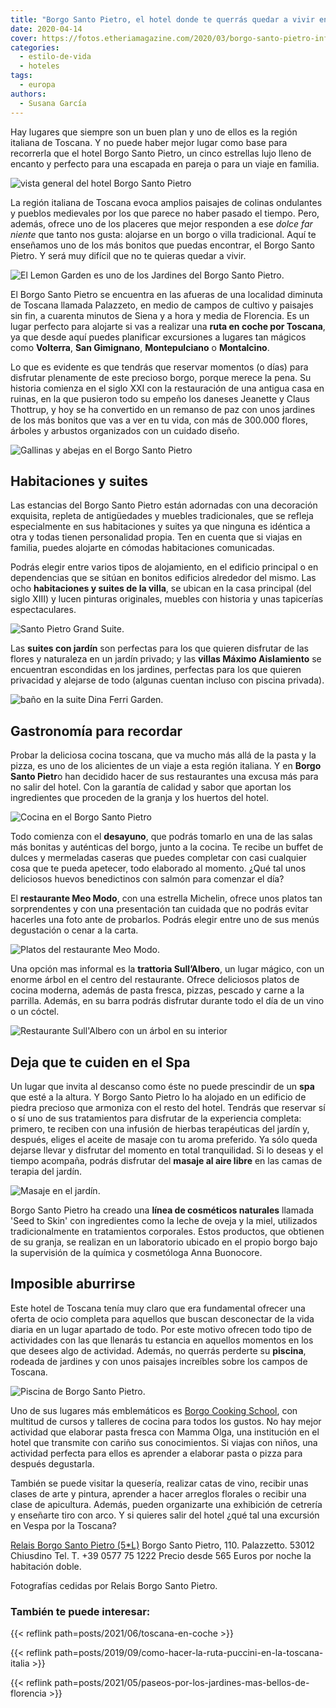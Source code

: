 ```yaml
---
title: "Borgo Santo Pietro, el hotel donde te querrás quedar a vivir en la Toscana"
date: 2020-04-14
cover: https://fotos.etheriamagazine.com/2020/03/borgo-santo-pietro-infinity-pool.jpg
categories: 
  - estilo-de-vida
  - hoteles
tags: 
  - europa
authors: 
  - Susana García
---
```


Hay lugares que siempre son un buen plan y uno de ellos es la región italiana de Toscana. Y no puede haber mejor lugar como base para recorrerla que el hotel Borgo Santo Pietro, un cinco estrellas lujo lleno de encanto y perfecto para una escapada en pareja o para un viaje en familia.

![vista general del hotel Borgo Santo Pietro](https://fotos.etheriamagazine.com/2020/03/Borgo-Santo-Prieto.jpg "Hotel Borgo Santo Pietro.")

La región italiana de Toscana evoca amplios paisajes de colinas ondulantes y pueblos 
medievales por los que parece no haber pasado el tiempo. Pero, además, ofrece uno de los 
placeres que mejor responden a ese _dolce far niente_ que tanto nos gusta: alojarse en 
un borgo o villa tradicional. Aquí te enseñamos uno de los más bonitos que puedas 
encontrar, el Borgo Santo Pietro. Y será muy difícil que no te quieras quedar a vivir. 

![El Lemon Garden es uno de los Jardines del Borgo Santo Pietro.](https://fotos.etheriamagazine.com/2020/03/Borgo-Santo-Prieto-Lemon-tree-terrace.jpg "El Lemon Garden es uno de los Jardines del Borgo Santo Pietro.")

El Borgo Santo Pietro se encuentra en las afueras de una localidad diminuta de Toscana 
llamada Palazzeto, en medio de campos de cultivo y paisajes sin fin, a cuarenta minutos 
de Siena y a hora y media de Florencia. Es un lugar perfecto para alojarte si vas a 
realizar una **ruta en coche por Toscana**, ya que desde aquí puedes planificar 
excursiones a lugares tan mágicos como **Volterra**, **San Gimignano**, 
**Montepulciano** o **Montalcino**. 

Lo que es evidente es que tendrás que reservar momentos (o días) para disfrutar 
plenamente de este precioso borgo, porque merece la pena. Su historia comienza en el 
siglo XXI con la restauración de una antigua casa en ruinas, en la que pusieron todo su 
empeño los daneses Jeanette y Claus Thottrup, y hoy se ha convertido en un remanso de 
paz con unos jardines de los más bonitos que vas a ver en tu vida, con más de 300.000 
flores, árboles y arbustos organizados con un cuidado diseño. 

![Gallinas y abejas en el Borgo Santo Pietro](https://fotos.etheriamagazine.com/2020/03/Borgo-santo-Prieto-granja.jpg "Detalles de la granja del Borgo.")

## Habitaciones y suites

Las estancias del Borgo Santo Pietro están adornadas con una decoración exquisita, 
repleta de antigüedades y muebles tradicionales, que se refleja especialmente en sus 
habitaciones y suites ya que ninguna es idéntica a otra y todas tienen personalidad 
propia. Ten en cuenta que si viajas en familia, puedes alojarte en cómodas habitaciones 
comunicadas. 

Podrás elegir entre varios tipos de alojamiento, en el edificio principal o en 
dependencias que se sitúan en bonitos edificios alrededor del mismo. Las ocho 
**habitaciones y suites de la villa**, se ubican en la casa principal (del siglo XIII) y 
lucen pinturas originales, muebles con historia y unas tapicerías espectaculares. 

![Santo Pietro Grand Suite.](https://fotos.etheriamagazine.com/2020/03/Borgo-santo-pietro-suite.jpg "Santo Pietro Grand Suite.")

Las **suites con jardín** son perfectas para los que quieren disfrutar de las flores y 
naturaleza en un jardín privado; y las **villas Máximo Aislamiento** se encuentran 
escondidas en los jardines, perfectas para los que quieren privacidad y alejarse de todo 
(algunas cuentan incluso con piscina privada). 

![baño en  la suite Dina Ferri Garden.](https://fotos.etheriamagazine.com/2020/03/Hotel-borgo-santo-pietro-bano.jpg "Dina Ferri Garden Suite.")

## Gastronomía para recordar

Probar la deliciosa cocina toscana, que va mucho más allá de la pasta y la pizza, es uno 
de los alicientes de un viaje a esta región italiana. Y en **Borgo Santo Pietr**o han 
decidido hacer de sus restaurantes una excusa más para no salir del hotel. Con la 
garantía de calidad y sabor que aportan los ingredientes que proceden de la granja y los 
huertos del hotel. 

![Cocina en el Borgo Santo Pietro](https://fotos.etheriamagazine.com/2020/03/Borgo-santo-prieto-desayuno.jpg "Desayuno en el Borgo Santo Pietro.")

Todo comienza con el **desayuno**, que podrás tomarlo en una de las salas más bonitas y 
auténticas del borgo, junto a la cocina. Te recibe un buffet de dulces y mermeladas 
caseras que puedes completar con casi cualquier cosa que te pueda apetecer, todo 
elaborado al momento. ¿Qué tal unos deliciosos huevos benedictinos con salmón para 
comenzar el día? 

El **restaurante Meo Modo**, con una estrella Michelin, ofrece unos platos tan 
sorprendentes y con una presentación tan cuidada que no podrás evitar hacerles una foto 
ante de probarlos. Podrás elegir entre uno de sus menús degustación o cenar a la carta. 

![Platos del restaurante Meo Modo.](https://fotos.etheriamagazine.com/2020/03/Borgo-Santo-Prieto-restaurante-platos.jpg "Platos del restaurante Meo Modo.")

Una opción mas informal es la **trattoria Sull’Albero**, un lugar mágico, con un enorme 
árbol en el centro del restaurante. Ofrece deliciosos platos de cocina moderna, además 
de pasta fresca, pizzas, pescado y carne a la parrilla. Además, en su barra podrás 
disfrutar durante todo el día de un vino o un cóctel. 

![Restaurante Sull'Albero con un árbol en su interior](https://fotos.etheriamagazine.com/2020/03/Borgo-Santo-Pietro-TRATTORIA-SULLALBERO.jpg "Restaurante Sull'Albero.")

## Deja que te cuiden en el Spa

Un lugar que invita al descanso como éste no puede prescindir de un **spa** que esté a 
la altura. Y Borgo Santo Pietro lo ha alojado en un edificio de piedra precioso que 
armoniza con el resto del hotel. Tendrás que reservar sí o sí uno de sus tratamientos 
para disfrutar de la experiencia completa: primero, te reciben con una infusión de 
hierbas terapéuticas del jardín y, después, eliges el aceite de masaje con tu aroma 
preferido. Ya sólo queda dejarse llevar y disfrutar del momento en total tranquilidad. 
Si lo deseas y el tiempo acompaña, podrás disfrutar del **masaje al aire libre** en las 
camas de terapia del jardín. 

![Masaje en el jardín.](https://fotos.etheriamagazine.com/2020/03/borgo-santo-prieto-masaje.jpg "Masaje en el jardín.")

Borgo Santo Pietro ha creado una **línea de cosméticos naturales** llamada 'Seed to 
Skin' con ingredientes como la leche de oveja y la miel, utilizados tradicionalmente en 
tratamientos corporales. Estos productos, que obtienen de su granja, se realizan en un 
laboratorio ubicado en el propio borgo bajo la supervisión de la química y cosmetóloga 
Anna Buonocore. 

## Imposible aburrirse

Este hotel de Toscana tenía muy claro que era fundamental ofrecer una oferta de ocio 
completa para aquellos que buscan desconectar de la vida diaria en un lugar apartado de 
todo. Por este motivo ofrecen todo tipo de actividades con las que llenarás tu estancia 
en aquellos momentos en los que desees algo de actividad. Además, no querrás perderte su 
**piscina**, rodeada de jardines y con unos paisajes increíbles sobre los campos de 
Toscana. 

![Piscina de Borgo Santo Pietro.](https://fotos.etheriamagazine.com/2020/03/Borgo-Santo-Prieto-piscina.jpg "Piscina de Borgo Santo Pietro.")

Uno de sus lugares más emblemáticos es [Borgo Cooking 
School](https://www.borgocookingschool.com/en/), con multitud de cursos y talleres de 
cocina para todos los gustos. No hay mejor actividad que elaborar pasta fresca con Mamma 
Olga, una institución en el hotel que transmite con cariño sus conocimientos. Si viajas 
con niños, una actividad perfecta para ellos es aprender a elaborar pasta o pizza para 
después degustarla. 

También se puede visitar la quesería, realizar catas de vino, recibir unas clases de 
arte y pintura, aprender a hacer arreglos florales o recibir una clase de apicultura. 
Además, pueden organizarte una exhibición de cetrería y enseñarte tiro con arco. Y si 
quieres salir del hotel ¿qué tal una excursión en Vespa por la Toscana? 

[Relais Borgo Santo Pietro (5\*L)](https://borgosantopietro.com/es/) Borgo Santo Pietro, 
110. Palazzetto. 53012 Chiusdino Tel. T. +39 0577 75 1222 Precio desde 565 Euros por 
noche la habitación doble. 

Fotografías cedidas por Relais Borgo Santo Pietro. 

### También te puede interesar:

{{< reflink path=posts/2021/06/toscana-en-coche >}} 

{{< reflink path=posts/2019/09/como-hacer-la-ruta-puccini-en-la-toscana-italia >}} 

{{< reflink path=posts/2021/05/paseos-por-los-jardines-mas-bellos-de-florencia >}}
